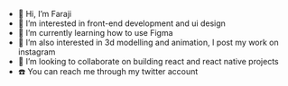 - 👋 Hi, I’m Faraji
- 👀 I’m interested in front-end development and ui design
- 🌱 I’m currently learning how to use Figma
- 🌱 I’m also interested in 3d modelling and animation, I post my work on instagram
- 🙋 I’m looking to collaborate on building react and react native projects
- ☎️ You can reach me through my twitter account

<!---
F4R105/F4R105 is a ✨ special ✨ repository because its `README.md` (this file) appears on your GitHub profile.
You can click the Preview link to take a look at your changes.
--->

